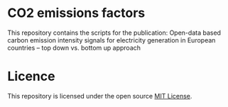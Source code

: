 
# CO2 emissions factors

This repository contains the scripts for the publication:
Open-data based carbon emission intensity signals for electricity generation in European countries – top down vs. bottom up approach



Licence
=======

This repository is licensed under the open source [MIT License](https://github.com/INATECH-CIG/CO2_emissions_factors/blob/main/LICENSE).